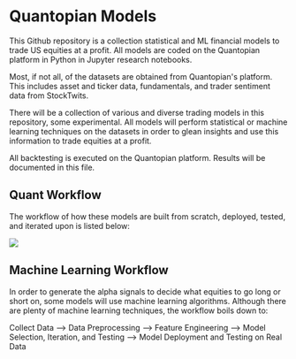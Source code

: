 # Quantopian Models
This Github repository is a collection statistical and ML financial models to trade US equities at a profit. All models are coded on the Quantopian platform in Python in Jupyter research notebooks.

Most, if not all, of the datasets are obtained from Quantopian's platform. This includes asset and ticker data, fundamentals, and trader sentiment data from StockTwits. 

There will be a collection of various and diverse trading models in this repository, some experimental. All models will perform statistical or machine learning techniques on the datasets in order to glean insights and use this information to trade equities at a profit.

All backtesting is executed on the Quantopian platform. Results will be documented in this file.

## Quant Workflow
The workflow of how these models are built from scratch, deployed, tested, and iterated upon is listed below:

![](https://media.quantopian.com/blog/cio-blog-image-2x-1.png)

## Machine Learning Workflow
In order to generate the alpha signals to decide what equities to go long or short on, some models will use machine learning algorithms. Although there are plenty of machine learning techniques, the workflow boils down to:

Collect Data --> Data Preprocessing --> Feature Engineering --> Model Selection, Iteration, and Testing --> Model Deployment and Testing on Real Data
